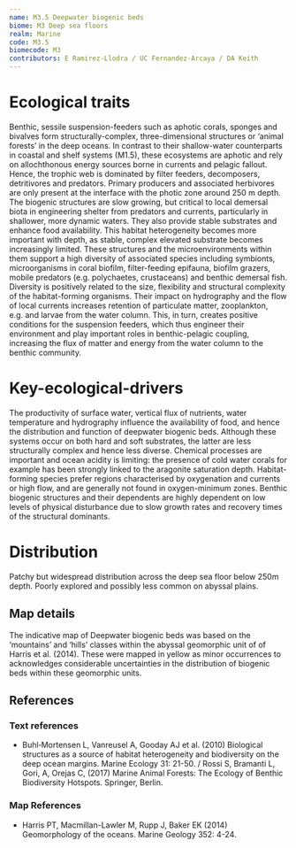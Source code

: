 ```yaml
---
name: ﻿M3.5 Deepwater biogenic beds
biome: M3 Deep sea floors
realm: Marine
code: M3.5
biomecode: M3
contributors: E Ramirez-Llodra / UC Fernandez-Arcaya / DA Keith
---
```


# Ecological traits


Benthic, sessile suspension-feeders such as aphotic corals, sponges and bivalves form structurally-complex, three-dimensional structures or ‘animal forests’ in the deep oceans. In contrast to their shallow-water counterparts in coastal and shelf systems (M1.5), these ecosystems are aphotic and rely on allochthonous energy sources borne in currents and pelagic fallout. Hence, the trophic web is dominated by filter feeders, decomposers, detritivores and predators. Primary producers and associated herbivores are only present at the interface with the photic zone around 250 m depth. The biogenic structures are slow growing, but critical to local demersal biota in engineering shelter from predators and currents, particularly in shallower, more dynamic waters. They also provide stable substrates and enhance food availability. This habitat heterogeneity becomes more important with depth, as stable, complex elevated substrate becomes increasingly limited. These structures and the microenvironments within them support a high diversity of associated species including symbionts, microorganisms in coral biofilm, filter-feeding epifauna, biofilm grazers, mobile predators (e.g. polychaetes, crustaceans) and benthic demersal fish.  Diversity is positively related to the size, flexibility and structural complexity of the habitat-forming organisms. Their impact on hydrography and the flow of local currents increases retention of particulate matter, zooplankton, e.g. and larvae from the water column. This, in turn, creates positive conditions for the suspension feeders, which thus engineer their environment and play important roles in benthic-pelagic coupling, increasing the flux of matter and energy from the water column to the benthic community.


# Key-ecological-drivers


The productivity of surface water, vertical flux of nutrients, water temperature and hydrography influence the availability of food, and hence the distribution and function of deepwater biogenic beds. Although these systems occur on both hard and soft substrates, the latter are less structurally complex and hence less diverse. Chemical processes are important and ocean acidity is limiting: the presence of cold water corals for example has been strongly linked to the aragonite saturation depth. Habitat-forming species prefer regions characterised by oxygenation and currents or high flow, and are generally not found in oxygen-minimum zones. Benthic biogenic structures and their dependents are highly dependent on low levels of physical disturbance due to slow growth rates and recovery times of the structural dominants.


# Distribution


 Patchy but widespread distribution across the deep sea floor below 250m depth. Poorly explored and possibly less common on abyssal plains.


## Map details

The indicative map of Deepwater biogenic beds was based on the ‘mountains’ and ‘hills’ classes within the abyssal geomorphic unit of of Harris et al. (2014). These were mapped in yellow as minor occurrences to acknowledges considerable uncertainties in the distribution of biogenic beds within these geomorphic units.

## References
### Text references
* Buhl‐Mortensen L, Vanreusel A, Gooday AJ et al. (2010) Biological structures as a source of habitat heterogeneity and biodiversity on the deep ocean margins. Marine Ecology 31: 21-50. / Rossi S, Bramanti L, Gori, A, Orejas C, (2017) Marine Animal Forests: The Ecology of Benthic Biodiversity Hotspots. Springer, Berlin.
### Map References
* Harris PT, Macmillan-Lawler M, Rupp J, Baker EK (2014) Geomorphology of the oceans. Marine Geology 352: 4-24.

